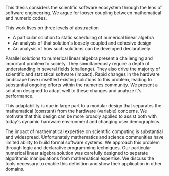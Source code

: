 
This thesis considers the scientific software ecosystem through the lens of software engineering.  We argue for looser coupling between mathematical and numeric codes.

This work lives on three levels of abstraction

*   A particular solution to static scheduling of numerical linear algebra
*   An analysis of that solution's loosely coupled and cohesive design
*   An analysis of how such solutions can be developed declaratively

Parallel solutions to numerical linear algebra present a challenging and important problem to society.  They simultaneously require a depth of understanding in several fields (challenge).  They also drive the majority of scientific and statistical software (impact).  Rapid changes in the hardware landscape have unsettled existing solutions to this problem, leading to substantial ongoing efforts within the numerics community.  We present a solution designed to adapt well to these changes and analyze it's performance.

This adaptability is due in large part to a modular design that separates the mathematical (constant) from the hardware (variable) concerns.  We motivate that this design can be more broadly applied to assist both with today's dynamic hardware environment and changing user demographics. 

The impact of mathematical expertise on scientific computing is substantial and widespread.  Unfortunately mathematics and science communities have limited ability to build formal software systems.  We approach this problem through logic and declarative programming techniques.  Our particular numerical linear algebra solution was carefully designed to separate algorithmic manipulations from mathematical expertise.  We discuss the tools necessary to enable this definition and show their application in other domains.
